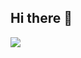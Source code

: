 ## Hi there 👋
<a href="https://github.com/devxb/gitanimals">
  <img src="https://render.gitanimals.org/farms/Jiyong-ko"/>
</a>

<!--
**Jiyong-ko/Jiyong-ko** is a ✨ _special_ ✨ repository because its `README.md` (this file) appears on your GitHub profile.



Here are some ideas to get you started:

- 🔭 I’m currently working on ...
- 🌱 I’m currently learning ...
- 👯 I’m looking to collaborate on ...
- 🤔 I’m looking for help with ...
- 💬 Ask me about ...
- 📫 How to reach me: ...
- 😄 Pronouns: ...
- ⚡ Fun fact: ...
-->
